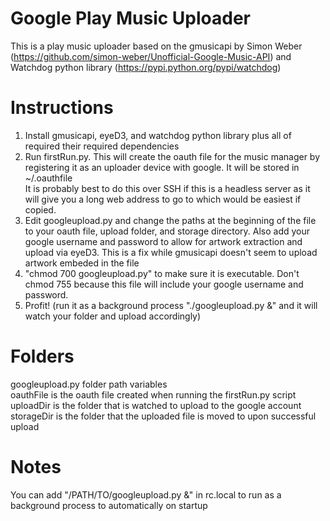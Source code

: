 Google Play Music Uploader
==========================
This is a play music uploader based on the gmusicapi by Simon Weber (https://github.com/simon-weber/Unofficial-Google-Music-API)
and Watchdog python library (https://pypi.python.org/pypi/watchdog)

Instructions
==========================
1) Install gmusicapi, eyeD3, and watchdog python library plus all of required their required dependencies  
2) Run firstRun.py. This will create the oauth file for the music manager by registering it as an
    uploader device with google. It will be stored in ~/.oauthfile  
   It is probably best to do this over SSH if this is a headless server as it will give you a long
    web address to go to which would be easiest if copied.  
3) Edit googleupload.py and change the paths at the beginning of the file to your oauth file, upload folder, and storage
    directory. Also add your google username and password to allow for artwork extraction and upload via eyeD3. This is
    a fix while gmusicapi doesn't seem to upload artwork embeded in the file
4) "chmod 700 googleupload.py" to make sure it is executable. Don't chmod 755 because this file will include your google 
    username and password.  
5) Profit! (run it as a background process "./googleupload.py &" and it will watch your folder and upload accordingly)  

Folders
==========================
googleupload.py folder path variables  
oauthFile is the oauth file created when running the firstRun.py script  
uploadDir is the folder that is watched to upload to the google account  
storageDir is the folder that the uploaded file is moved to upon successful upload  

Notes
==========================
You can add "/PATH/TO/googleupload.py &" in rc.local to run as a background process to automatically on startup
